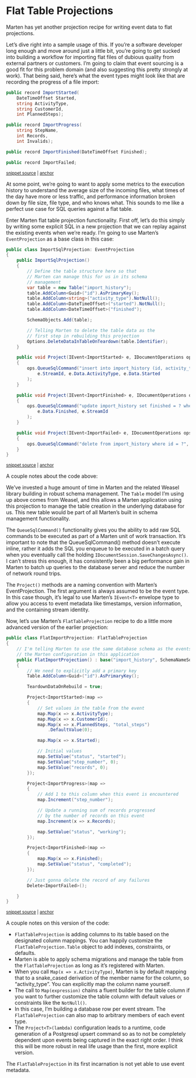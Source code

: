 # Flat Table Projections

Marten has yet another projection recipe for writing event data to flat projections. 

Let’s dive right into a sample usage of this. If you’re a software developer long enough and move around just a little bit, 
you’re going to get sucked into building a workflow for importing flat files of dubious quality from external partners or 
customers. I’m going to claim that event sourcing is a good fit for this problem domain (and 
also suggesting this pretty strongly at work). That being said, here’s what the event types might look like that are 
recording the progress of a file import:

<!-- snippet: sample_flat_table_events -->
<a id='snippet-sample_flat_table_events'></a>
```cs
public record ImportStarted(
    DateTimeOffset Started,
    string ActivityType,
    string CustomerId,
    int PlannedSteps);

public record ImportProgress(
    string StepName,
    int Records,
    int Invalids);

public record ImportFinished(DateTimeOffset Finished);

public record ImportFailed;
```
<sup><a href='https://github.com/JasperFx/marten/blob/master/src/Marten.Testing/Examples/FlatTableProjection.cs#L12-L29' title='Snippet source file'>snippet source</a> | <a href='#snippet-sample_flat_table_events' title='Start of snippet'>anchor</a></sup>
<!-- endSnippet -->

At some point, we’re going to want to apply some metrics to the execution history to understand the average size of the 
incoming files, what times of the day have more or less traffic, and performance information broken down by file size, 
file type, and who knows what. This sounds to me like a perfect use case for SQL queries against a flat table.

Enter Marten flat table projection functionality. First off, let’s do this simply by writing some explicit SQL in a 
new projection that we can replay against the existing events when we’re ready. I’m going to use Marten’s 
`EventProjection` as a base class in this case:

<!-- snippet: sample_import_sql_projection -->
<a id='snippet-sample_import_sql_projection'></a>
```cs
public class ImportSqlProjection: EventProjection
{
    public ImportSqlProjection()
    {
        // Define the table structure here so that
        // Marten can manage this for us in its schema
        // management
        var table = new Table("import_history");
        table.AddColumn<Guid>("id").AsPrimaryKey();
        table.AddColumn<string>("activity_type").NotNull();
        table.AddColumn<DateTimeOffset>("started").NotNull();
        table.AddColumn<DateTimeOffset>("finished");

        SchemaObjects.Add(table);

        // Telling Marten to delete the table data as the
        // first step in rebuilding this projection
        Options.DeleteDataInTableOnTeardown(table.Identifier);
    }

    public void Project(IEvent<ImportStarted> e, IDocumentOperations ops)
    {
        ops.QueueSqlCommand("insert into import_history (id, activity_type, started) values (?, ?, ?)",
            e.StreamId, e.Data.ActivityType, e.Data.Started
        );
    }

    public void Project(IEvent<ImportFinished> e, IDocumentOperations ops)
    {
        ops.QueueSqlCommand("update import_history set finished = ? where id = ?",
            e.Data.Finished, e.StreamId
        );
    }

    public void Project(IEvent<ImportFailed> e, IDocumentOperations ops)
    {
        ops.QueueSqlCommand("delete from import_history where id = ?", e.StreamId);
    }
}
```
<sup><a href='https://github.com/JasperFx/marten/blob/master/src/Marten.Testing/Examples/FlatTableProjection.cs#L33-L75' title='Snippet source file'>snippet source</a> | <a href='#snippet-sample_import_sql_projection' title='Start of snippet'>anchor</a></sup>
<!-- endSnippet -->

A couple notes about the code above:

We’ve invested a huge amount of time in Marten and the related Weasel library building in robust schema management. 
The `Table` model I’m using up above comes from Weasel, and this allows a Marten application using this projection 
to manage the table creation in the underlying database for us. This new table would be part of all Marten’s built in 
schema management functionality.

The `QueueSqlCommand()` functionality gives you the ability to add raw SQL commands to be executed as part of a 
Marten unit of work transaction. It’s important to note that the QueueSqlCommand() method doesn’t execute inline, 
rather it adds the SQL you enqueue to be executed in a batch query when you eventually call the holding 
`IDocumentSession.SaveChangesAsync()`. I can’t stress this enough, it has consistently been a big performance gain in 
Marten to batch up queries to the database server and reduce the number of network round trips.

The `Project()` methods are a naming convention with Marten’s EventProjection. The first argument is always 
assumed to be the event type. In this case though, it’s legal to use Marten’s `IEvent<T>` envelope type to 
allow you access to event metadata like timestamps, version information, and the containing stream identity.

Now, let’s use Marten’s `FlatTableProjection` recipe to do a little more advanced version of the earlier projection:

<!-- snippet: sample_flat_import_projection -->
<a id='snippet-sample_flat_import_projection'></a>
```cs
public class FlatImportProjection: FlatTableProjection
{
    // I'm telling Marten to use the same database schema as the events from
    // the Marten configuration in this application
    public FlatImportProjection() : base("import_history", SchemaNameSource.EventSchema)
    {
        // We need to explicitly add a primary key
        Table.AddColumn<Guid>("id").AsPrimaryKey();

        TeardownDataOnRebuild = true;

        Project<ImportStarted>(map =>
        {
            // Set values in the table from the event
            map.Map(x => x.ActivityType);
            map.Map(x => x.CustomerId);
            map.Map(x => x.PlannedSteps, "total_steps")
                .DefaultValue(0);

            map.Map(x => x.Started);

            // Initial values
            map.SetValue("status", "started");
            map.SetValue("step_number", 0);
            map.SetValue("records", 0);
        });

        Project<ImportProgress>(map =>
        {
            // Add 1 to this column when this event is encountered
            map.Increment("step_number");

            // Update a running sum of records progressed
            // by the number of records on this event
            map.Increment(x => x.Records);

            map.SetValue("status", "working");
        });

        Project<ImportFinished>(map =>
        {
            map.Map(x => x.Finished);
            map.SetValue("status", "completed");
        });

        // Just gonna delete the record of any failures
        Delete<ImportFailed>();

    }
}
```
<sup><a href='https://github.com/JasperFx/marten/blob/master/src/Marten.Testing/Examples/FlatTableProjection.cs#L88-L141' title='Snippet source file'>snippet source</a> | <a href='#snippet-sample_flat_import_projection' title='Start of snippet'>anchor</a></sup>
<!-- endSnippet -->

A couple notes on this version of the code:

* `FlatTableProjection` is adding columns to its table based on the designated column mappings. 
  You can happily customize the `FlatTableProjection.Table` object to add indexes, constraints, or defaults.
* Marten is able to apply schema migrations and manage the table from the `FlatTableProjection` as long as it’s registered with Marten.
* When you call `Map(x => x.ActivityType)`, Marten is by default mapping that to a snake_cased derivation of the member 
  name for the column, so “activity_type”. You can explicitly map the column name yourself.
* The call to `Map(expression)` chains a fluent builder for the table column if you want to further customize the table 
  column with default values or constraints like the `NotNull()`.
* In this case, I’m building a database row per event stream. The `FlatTableProjection` can also map to arbitrary 
  members of each event type.
* The `Project<T>(lambda)` configuration leads to a runtime, code generation of a Postgresql upsert command so 
  as to not be completely dependent upon events being captured in the exact right order. I think this will be more 
  robust in real life usage than the first, more explicit version.

The `FlatTableProjection` in its first incarnation is not yet able to use event metadata.
